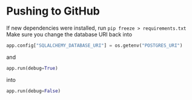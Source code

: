 # Pushing to GitHub

If new dependencies were installed, run
`pip freeze > requirements.txt`
Make sure you change the database URI back into

```python
app.config["SQLALCHEMY_DATABASE_URI"] = os.getenv("POSTGRES_URI")
```

and

```python
app.run(debug=True)
```

into

```python
app.run(debug=False)
```
